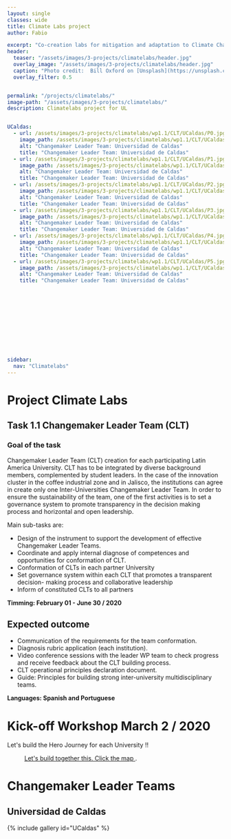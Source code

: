 ```yaml
---
layout: single
classes: wide
title: Climate Labs project
author: Fabio

excerpt: "Co-creation labs for mitigation and adaptation to Climate Change"
header:
  teaser: "/assets/images/3-projects/climatelabs/header.jpg"
  overlay_image: "/assets/images/3-projects/climatelabs/header.jpg"
  caption: "Photo credit:  Bill Oxford on [Unsplash](https://unsplash.com/@bill_oxford)"
  overlay_filter: 0.5


permalink: "/projects/climatelabs/"
image-path: "/assets/images/3-projects/climatelabs/"
description: Climatelabs project for UL


UCaldas:
  - url: /assets/images/3-projects/climatelabs/wp1.1/CLT/UCaldas/P0.jpg
    image_path: /assets/images/3-projects/climatelabs/wp1.1/CLT/UCaldas/thumbs/P0.jpg
    alt: "Changemaker Leader Team: Universidad de Caldas"
    title: "Changemaker Leader Team: Universidad de Caldas"
  - url: /assets/images/3-projects/climatelabs/wp1.1/CLT/UCaldas/P1.jpg
    image_path: /assets/images/3-projects/climatelabs/wp1.1/CLT/UCaldas/thumbs/P1.jpg
    alt: "Changemaker Leader Team: Universidad de Caldas"
    title: "Changemaker Leader Team: Universidad de Caldas"
  - url: /assets/images/3-projects/climatelabs/wp1.1/CLT/UCaldas/P2.jpg
    image_path: /assets/images/3-projects/climatelabs/wp1.1/CLT/UCaldas/thumbs/P2.jpg
    alt: "Changemaker Leader Team: Universidad de Caldas"
    title: "Changemaker Leader Team: Universidad de Caldas"
  - url: /assets/images/3-projects/climatelabs/wp1.1/CLT/UCaldas/P3.jpg
    image_path: /assets/images/3-projects/climatelabs/wp1.1/CLT/UCaldas/thumbs/P3.jpg
    alt: "Changemaker Leader Team: Universidad de Caldas"
    title: "Changemaker Leader Team: Universidad de Caldas"
  - url: /assets/images/3-projects/climatelabs/wp1.1/CLT/UCaldas/P4.jpg
    image_path: /assets/images/3-projects/climatelabs/wp1.1/CLT/UCaldas/thumbs/P4.jpg
    alt: "Changemaker Leader Team: Universidad de Caldas"
    title: "Changemaker Leader Team: Universidad de Caldas"
  - url: /assets/images/3-projects/climatelabs/wp1.1/CLT/UCaldas/P5.jpg
    image_path: /assets/images/3-projects/climatelabs/wp1.1/CLT/UCaldas/thumbs/P5.jpg
    alt: "Changemaker Leader Team: Universidad de Caldas"
    title: "Changemaker Leader Team: Universidad de Caldas"
 











sidebar:
  nav: "Climatelabs"
---
```



# Project Climate Labs

## Task 1.1 Changemaker Leader Team (CLT)

### Goal of the task

Changemaker Leader Team (CLT) creation for each participating Latin America University.
CLT has to be integrated by diverse background members, complemented by student leaders. 
In the case of the innovation cluster in the coffee industrial zone and in Jalisco,
the institutions can agree in create only one Inter-Universities Changemaker Leader
Team. In order to ensure the sustainability of the team, one of the first activities is to set
a governance system to promote transparency in the decision making process and
horizontal and open leadership.

Main sub-tasks are:

- Design of the instrument to support the development of effective Changemaker  Leader Teams.
- Coordinate and apply internal diagnose of competences and opportunities for conformation of CLT.
- Conformation of CLTs in each partner University
- Set governance system within each CLT that promotes a transparent decision- making process and collaborative leadership 
- Inform of constituted CLTs to all partners
 

**Timming: February 01 - June 30 / 2020**

## Expected outcome


- Communication of the requirements for the team conformation.
- Diagnosis rubric application (each institution).
- Video conference sessions with the leader WP team to check progress and receive feedback about the CLT building process.
- CLT operational principles declaration document.
- Guide: Principles for building strong inter-university multidisciplinary teams.

**Languages:  Spanish and Portuguese**


# Kick-off Workshop March 2 / 2020


Let's build the Hero Journey for each University !!


<figure style="width: 100%" class="align-center"> 
  <a href="https://hackmd.io/@3Xkjjd8FTR6qcpfmQs2OEg/climatelabs/https%3A%2F%2Fhackmd.io%2FhAXZhrIdSmK-_nfA3yythg">
    <img src="{{ site.baseurl | append:page.image-path | append:'ERPI-workshop.jpg'}}" alt=""> 
  </a>
  <figcaption> <a href="https://hackmd.io/@3Xkjjd8FTR6qcpfmQs2OEg/climatelabs/https%3A%2F%2Fhackmd.io%2FhAXZhrIdSmK-_nfA3yythg" target="_blank">Let's build together this. Click the map </a>. </figcaption> </figure>



# Changemaker Leader Teams


## Universidad de Caldas

{% include gallery id="UCaldas" %}







